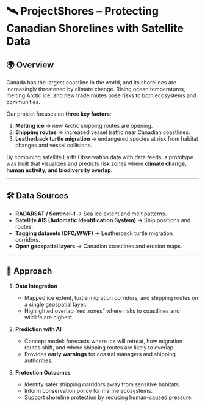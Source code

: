 # 🛰️ ProjectShores – Protecting Canadian Shorelines with Satellite Data  

## 🌍 Overview  
Canada has the largest coastline in the world, and its shorelines are increasingly threatened by climate change. Rising ocean temperatures, melting Arctic ice, and new trade routes pose risks to both ecosystems and communities.  

Our project focuses on **three key factors**:  
1. **Melting ice** → new Arctic shipping routes are opening.  
2. **Shipping routes** → increased vessel traffic near Canadian coastlines.  
3. **Leatherback turtle migration** → endangered species at risk from habitat changes and vessel collisions.  

By combining satellite Earth Observation data with data feeds, a prototype was built that visualizes and predicts risk zones where **climate change, human activity, and biodiversity overlap**.  

---

## 🛠 Data Sources  
- **RADARSAT / Sentinel-1** → Sea ice extent and melt patterns.  
- **Satellite AIS (Automatic Identification System)** → Ship positions and routes.  
- **Tagging datasets (DFO/WWF)** → Leatherback turtle migration corridors.  
- **Open geospatial layers** → Canadian coastlines and erosion maps.  

---

## 🤖 Approach  
1. **Data Integration**  
   - Mapped ice extent, turtle migration corridors, and shipping routes on a single geospatial layer.  
   - Highlighted overlap “red zones” where risks to coastlines and wildlife are highest.  

2. **Prediction with AI**  
   - Concept model: forecasts where ice will retreat, how migration routes shift, and where shipping routes are likely to overlap.  
   - Provides **early warnings** for coastal managers and shipping authorities.  

3. **Protection Outcomes**  
   - Identify safer shipping corridors away from sensitive habitats.  
   - Inform conservation policy for marine ecosystems.  
   - Support shoreline protection by reducing human-caused pressure.  



